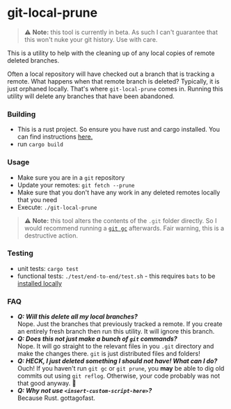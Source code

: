 # git-local-prune

> ⚠️ **Note:** this tool is currently in beta. As such I can't guarantee that this won't nuke your git history. Use with care.

This is a utility to help with the cleaning up of any local copies of remote deleted branches.

Often a local repository will have checked out a branch that is tracking a remote. What happens when that remote branch is deleted? Typically, it is just orphaned locally. That's where `git-local-prune` comes in. Running this utility will delete any branches that have been abandoned.

### Building

- This is a rust project. So ensure you have rust and cargo installed. You can find instructions [here.](https://www.rust-lang.org/tools/install)
- run `cargo build`

### Usage

- Make sure you are in a `git` repository
- Update your remotes: `git fetch --prune`
- Make sure that you don't have any work in any deleted remotes locally that you need
- Execute: `./git-local-prune`

> ⚠️ **Note:** this tool alters the contents of the `.git` folder directly. So I would recommend running a [`git gc`](https://git-scm.com/docs/git-gc) afterwards. Fair warning, this is a destructive action.

### Testing

- unit tests: `cargo test`
- functional tests: `./test/end-to-end/test.sh` - this requires `bats` to be [installed locally](https://github.com/sstephenson/bats/wiki/Install-Bats-Using-a-Package)

### FAQ

- ***Q: Will this delete all my local branches?***  
Nope. Just the branches that previously tracked a remote. If you create an entirely fresh branch then run this utility. It will ignore this branch.
- ***Q: Does this not just make a bunch of `git` commands?***  
Nope. It will go straight to the relevant files in you `.git` directory and make the changes there. `git` is just distributed files and folders!
- ***Q: HECK, I just deleted something I should not have! What can I do?***  
Ouch! If you haven't run `git gc` or `git prune`, you **may** be able to dig old commits out using `git reflog`. Otherwise, your code probably was not that good anyway. 🤷
- ***Q: Why not use `<insert-custom-script-here>`?***  
Because Rust. gottagofast.
